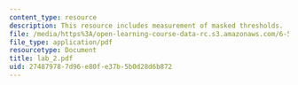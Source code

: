 ```yaml
---
content_type: resource
description: This resource includes measurement of masked thresholds.
file: /media/https%3A/open-learning-course-data-rc.s3.amazonaws.com/6-551j-acoustics-of-speech-and-hearing-fall-2004/274879787d96e80fe37b5b0d28d6b872_lab_2.pdf
file_type: application/pdf
resourcetype: Document
title: lab_2.pdf
uid: 27487978-7d96-e80f-e37b-5b0d28d6b872
---
```

